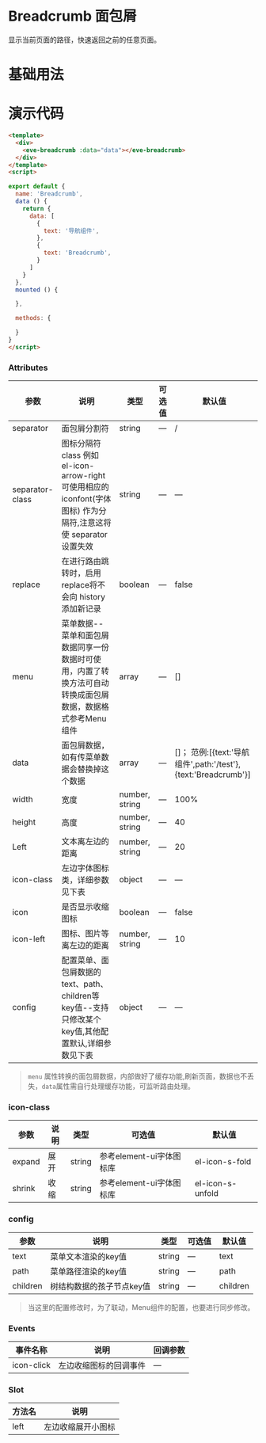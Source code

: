   # Breadcrumb 面包屑
  显示当前页面的路径，快速返回之前的任意页面。
  # 基础用法
 <template>
  <div>
    <Example/>
  </div>
</template>
<script>
import Example from './Example'
export default {
  components: {
    Example,
  }
}
</script>

# 演示代码

```html
<template>
  <div>
    <eve-breadcrumb :data="data"></eve-breadcrumb>
  </div>
</template>
<script>

export default {
  name: 'Breadcrumb',
  data () {
    return {
      data: [
        {
          text: '导航组件',
        },
        {
          text: 'Breadcrumb',
        }
      ]
    }
  },
  mounted () {

  },

  methods: {

  }
}
</script>
```

### Attributes
| 参数   | 说明 | 类型  | 可选值 | 默认值 |
| ----- | ------ | ----- | ----- | - |
| separator  | 面包屑分割符  |string| — |  / | 
| separator-class | 图标分隔符 class  例如 el-icon-arrow-right 可使用相应的iconfont(字体图标) 作为分隔符,注意这将使 separator 设置失效 | string | — |  —  | 
| replace |  在进行路由跳转时，启用replace将不会向 history 添加新记录 |  boolean | — |   false  |
| menu| 菜单数据--菜单和面包屑数据同享一份数据时可使用，内置了转换方法可自动转换成面包屑数据，数据格式参考Menu组件 |  array | — | [] |
| data | 面包屑数据，如有传菜单数据会替换掉这个数据 |  array | — | []； 范例:[{text:'导航组件',path:'/test'},{text:'Breadcrumb'}] |
| width | 宽度 |   number, string | — | 100% |
| height |  高度 |  number, string | — | 40 |
| Left | 文本离左边的距离 |  number, string | — |  20 |
| icon-class | 左边字体图标类，详细参数见下表 |  object | — |  —  |
| icon | 是否显示收缩图标 |  boolean | — |  false  |
| icon-left |  图标、图片等离左边的距离 |  number, string | — |  10  |
| config |  配置菜单、面包屑数据的text、path、children等key值--支持只修改某个key值,其他配置默认,详细参数见下表 |  object | — |   —   |

>  `menu` 属性转换的面包屑数据，内部做好了缓存功能,刷新页面，数据也不丢失，`data`属性需自行处理缓存功能，可监听路由处理。

### icon-class
| 参数   | 说明 | 类型  | 可选值 | 默认值 |
| ----- | ------ | ----- | ----- | - |
| expand | 展开 | string | 参考element-ui字体图标库 | el-icon-s-fold |
| shrink | 收缩 | string | 参考element-ui字体图标库 | el-icon-s-unfold |

### config
| 参数   | 说明 | 类型  | 可选值 | 默认值 |
| ----- | ------ | ----- | ----- | - |
| text | 菜单文本渲染的key值 | string |  — | text |
| path | 菜单路径渲染的key值 | string |  — | path |
| children | 树结构数据的孩子节点key值 | string |  — | children |

> 当这里的配置修改时，为了联动，Menu组件的配置，也要进行同步修改。

### Events
| 事件名称 | 说明 | 回调参数  |
| ----| ----| --- | 
| icon-click | 左边收缩图标的回调事件 | — |

### Slot
| 方法名 | 说明 
| ----| ----| 
| left | 左边收缩展开小图标 |  
